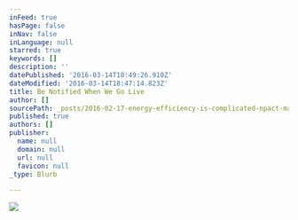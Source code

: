 ```yaml
---
inFeed: true
hasPage: false
inNav: false
inLanguage: null
starred: true
keywords: []
description: ''
datePublished: '2016-03-14T18:49:26.910Z'
dateModified: '2016-03-14T18:47:14.823Z'
title: Be Notified When We Go Live
author: []
sourcePath: _posts/2016-02-17-energy-efficiency-is-complicated-npact-makes-it-easy.md
published: true
authors: []
publisher:
  name: null
  domain: null
  url: null
  favicon: null
_type: Blurb

---
```

![](https://the-grid-user-content.s3-us-west-2.amazonaws.com/856bec77-b186-4397-bb4b-00506e5bac4c.jpg)